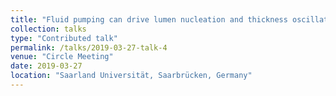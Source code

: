 ```yaml
---
title: "Fluid pumping can drive lumen nucleation and thickness oscillations in a cell spheroid"
collection: talks
type: "Contributed talk"
permalink: /talks/2019-03-27-talk-4
venue: "Circle Meeting"
date: 2019-03-27
location: "Saarland Universität, Saarbrücken, Germany"
---
```

